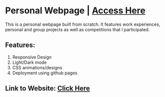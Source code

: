 # Personal Webpage | [Access Here](https://kaviraj07.github.io)

This is a personal webpage built from scratch. It features work experiences, personal and group projects as well as competitions that I participated.

## Features:
1. Responsive Design
2. Light/Dark mode
3. CSS animations/designs
4. Deployment using github pages

## Link to Website: [Click Here](https://kaviraj07.github.io)
